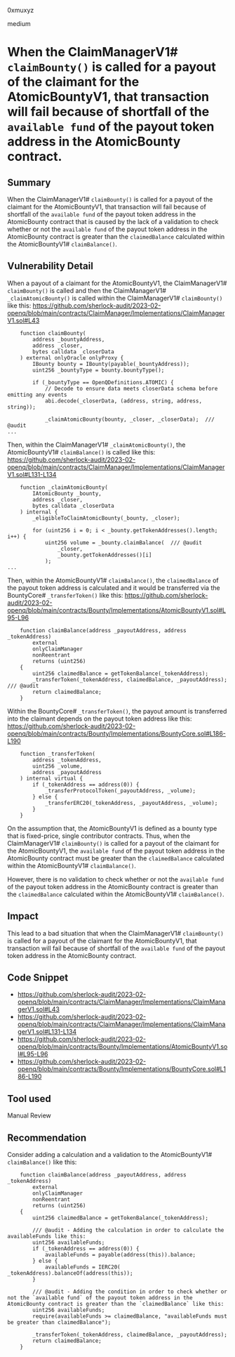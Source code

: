 0xmuxyz

medium

# When the ClaimManagerV1# `claimBounty()` is called for a payout of the claimant for the AtomicBountyV1, that transaction will fail because of shortfall of the `available fund` of the payout token address in the AtomicBounty contract.

## Summary
When the ClaimManagerV1# `claimBounty()` is called for a payout of the claimant for the AtomicBountyV1, that transaction will fail because of shortfall of the `available fund` of the payout token address in the AtomicBounty contract that is caused by the lack of a validation to check whether or not the `available fund` of the payout token address in the AtomicBounty contract is greater than the `claimedBalance` calculated within the AtomicBountyV1# `claimBalance()`.

## Vulnerability Detail
When a payout of a claimant for the AtomicBountyV1, the ClaimManagerV1# `claimBounty()` is called and then the ClaimManagerV1# `_claimAtomicBounty()` is called within the ClaimManagerV1# `claimBounty()` like this:
https://github.com/sherlock-audit/2023-02-openq/blob/main/contracts/ClaimManager/Implementations/ClaimManagerV1.sol#L43
```solidity
    function claimBounty(
        address _bountyAddress,
        address _closer,
        bytes calldata _closerData
    ) external onlyOracle onlyProxy {
        IBounty bounty = IBounty(payable(_bountyAddress));
        uint256 _bountyType = bounty.bountyType();

        if (_bountyType == OpenQDefinitions.ATOMIC) {
            // Decode to ensure data meets closerData schema before emitting any events
            abi.decode(_closerData, (address, string, address, string));

            _claimAtomicBounty(bounty, _closer, _closerData);  /// @audit 
...
```

Then, within the ClaimManagerV1# `_claimAtomicBounty()`, 
the AtomicBountyV1# `claimBalance()` is called like this:
https://github.com/sherlock-audit/2023-02-openq/blob/main/contracts/ClaimManager/Implementations/ClaimManagerV1.sol#L131-L134
```solidity
    function _claimAtomicBounty(
        IAtomicBounty _bounty,
        address _closer,
        bytes calldata _closerData
    ) internal {
        _eligibleToClaimAtomicBounty(_bounty, _closer);

        for (uint256 i = 0; i < _bounty.getTokenAddresses().length; i++) {
            uint256 volume = _bounty.claimBalance(  /// @audit 
                _closer,
                _bounty.getTokenAddresses()[i]
            );
...
```

Then, within the AtomicBountyV1# `claimBalance()`, 
the `claimedBalance` of the payout token address is calculated and it would be transferred via the BountyCore# `_transferToken()` like this:
https://github.com/sherlock-audit/2023-02-openq/blob/main/contracts/Bounty/Implementations/AtomicBountyV1.sol#L95-L96
```solidity
    function claimBalance(address _payoutAddress, address _tokenAddress)
        external
        onlyClaimManager
        nonReentrant
        returns (uint256)
    {
        uint256 claimedBalance = getTokenBalance(_tokenAddress);
        _transferToken(_tokenAddress, claimedBalance, _payoutAddress);  /// @audit 
        return claimedBalance;
    }
```

Within the BountyCore# `_transferToken()`, the payout amount is transferred into the claimant depends on the payout token address like this:
https://github.com/sherlock-audit/2023-02-openq/blob/main/contracts/Bounty/Implementations/BountyCore.sol#L186-L190
```solidity
    function _transferToken(
        address _tokenAddress,
        uint256 _volume,
        address _payoutAddress
    ) internal virtual {
        if (_tokenAddress == address(0)) {
            _transferProtocolToken(_payoutAddress, _volume);
        } else {
            _transferERC20(_tokenAddress, _payoutAddress, _volume);
        }
    }
```

On the assumption that, the AtomicBountyV1 is defined as a bounty type that is fixed-price, single contributor contracts.
Thus, when the ClaimManagerV1# `claimBounty()` is called for a payout of the claimant for the AtomicBountyV1, the `available fund` of the payout token address in the AtomicBounty contract must be greater than the `claimedBalance` calculated within the AtomicBountyV1# `claimBalance()`.

However, there is no validation to check whether or not the `available fund` of the payout token address in the AtomicBounty contract is greater than the `claimedBalance` calculated within the AtomicBountyV1# `claimBalance()`.

## Impact
This lead to a bad situation that when the ClaimManagerV1# `claimBounty()` is called for a payout of the claimant for the AtomicBountyV1, that transaction will fail because of shortfall of the `available fund` of the payout token address in the AtomicBounty contract.

## Code Snippet
- https://github.com/sherlock-audit/2023-02-openq/blob/main/contracts/ClaimManager/Implementations/ClaimManagerV1.sol#L43
- https://github.com/sherlock-audit/2023-02-openq/blob/main/contracts/ClaimManager/Implementations/ClaimManagerV1.sol#L131-L134
- https://github.com/sherlock-audit/2023-02-openq/blob/main/contracts/Bounty/Implementations/AtomicBountyV1.sol#L95-L96
- https://github.com/sherlock-audit/2023-02-openq/blob/main/contracts/Bounty/Implementations/BountyCore.sol#L186-L190

## Tool used
Manual Review

## Recommendation
Consider adding a calculation and a validation to the AtomicBountyV1# `claimBalance()` like this:
```solidity
    function claimBalance(address _payoutAddress, address _tokenAddress)
        external
        onlyClaimManager
        nonReentrant
        returns (uint256)
    {
        uint256 claimedBalance = getTokenBalance(_tokenAddress);
        
        /// @audit - Adding the calculation in order to calculate the availableFunds like this:
        uint256 availableFunds;
        if (_tokenAddress == address(0)) {
            availableFunds = payable(address(this)).balance;
        } else {
            availableFunds = IERC20( _tokenAddress).balanceOf(address(this));
        }
        
        /// @audit - Adding the condition in order to check whether or not the `available fund` of the payout token address in the AtomicBounty contract is greater than the `claimedBalance` like this:
        uint256 availableFunds;
        require(availableFunds >= claimedBalance, "availableFunds must be greater than claimedBalance");
 
        _transferToken(_tokenAddress, claimedBalance, _payoutAddress);
        return claimedBalance;
    }
```